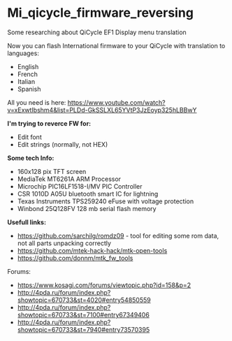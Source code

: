 # Mi_qicycle_firmware_reversing
Some researching about QiCycle EF1 Display menu translation

Now you can flash International firmware to your QiCycle with translation to languages:
- English
- French
- Italian
- Spanish

All you need is here: 
https://www.youtube.com/watch?v=xExwtIbshm4&list=PLDd-GkSSLXL65YVtP3JzEoyp325hLBBwY


<b>I'm trying to reverce FW for:</b>
- Edit font
- Edit strings (normally, not HEX)

<b>Some tech Info:</b>
- 160x128 pix TFT screen
- MediaTek MT6261A ARM Processor
- Microchip PIC16LF1518-I/MV PIC Controller
- CSR 1010D A05U bluetooth smart IC for lightning
- Texas Instruments TPS259240 eFuse with voltage protection
- Winbond 25Q128FV 128 mb serial flash memory

<b>Usefull links:</b>
- https://github.com/sarchilg/romdz09 - tool for editing some rom data, not all parts unpacking correctly
- https://github.com/mtek-hack-hack/mtk-open-tools
- https://github.com/donnm/mtk_fw_tools

Forums: 
- https://www.kosagi.com/forums/viewtopic.php?id=158&p=2
- http://4pda.ru/forum/index.php?showtopic=670733&st=4020#entry54850559
- http://4pda.ru/forum/index.php?showtopic=670733&st=7100#entry67349406
- http://4pda.ru/forum/index.php?showtopic=670733&st=7940#entry73570395
